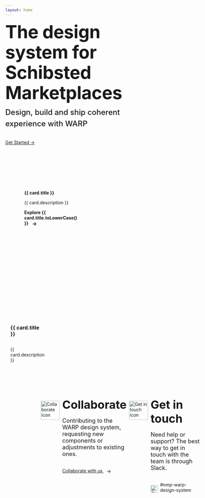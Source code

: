 ```yaml
---
layout: home
---
```


<script setup>
const baseUrl = import.meta.env.BASE_URL
import ClassesCard from './src/css-classes-card.svg';
import IconsCard from './src/icons-card.svg';
import ColorsCard from './src/colors-card.svg';
import TokensCard from './src/tokens-card.svg';
import heroSVG from './src/warp-hero.svg';
import FoundationsSVG from './src/foundations-card.svg';
import CompSVG from './src/comp-card.svg';
const cardData = {
  CardType1: [
    {
      title: 'CSS classes',
      href: 'foundations/css-classes/unocss',
      image: { component: ClassesCard, alt: 'A paper with two curly braces.' },
      description: 'Explore how to use pre-defined utility-first CSS classes',
    },
    {
      title: 'Icons',
      href: 'components/icons',
      image: { component: IconsCard, alt: 'Three talk bubbles that are smiling and have closed eyes' },
      description: 'Browse our library of UI icons',
    },
    {
      title: 'Colors',
      href: 'foundations/css-classes/background-color#quick-reference',
      image: { component: ColorsCard, alt: 'Two abstract shapes in grey and black colors, one bigger than the other' },
      description: 'Get quick access to predefined color palettes for backgrounds, text, and border',
    },
    {
      title: 'Tokens',
      href: 'foundations/tokens/intro/',
      image: { component: TokensCard, alt: 'Two abstract shapes in grey and black colors, one bigger than the other' },
      description: 'Discover design tokens for managing color, typography, and spacing',
    },
  ],
  CardType2: [
    {
      title: 'Foundations',
      description: 'Guidelines for colour palettes, typography, icons, styling and more.',
      href: 'foundations',
      image: { component: FoundationsSVG, alt: 'Icon representing foundations.' },
    },
    {
      title: 'Components',
      description: 'UI controls and utilities to help you build great experiences.',
      href: 'components',
      image: { component: CompSVG, alt: 'Icon representing components.' },
    },
  ],
};
</script>

<div class="VPHero has-image VPHomeHero">
  <div class="container">
    <div class="main">
      <h1 class="name"><span class="clip">The design system for Schibsted Marketplaces</span></h1>
      <p class="tagline">Design, build and ship coherent experience with WARP</p>
      <div class="actions">
        <div class="action">
          <a class="vp-font-size-4 brand" href="/docs/get-started">Get Started →</a>
        </div>
      </div>
    </div>
    <div class="image">
      <div class="image-container">
        <heroSVG class="VPImage image-src" />
      </div>
    </div>
  </div>
</div>

<!-- Cards for CardType2 -->
<cards class="cards cols2to1">
  <card v-for="card in cardData.CardType2" :key="card.title" class="card type2">
    <div>
      <h2 class="card-title vp-font-size-2">{{ card.title }}</h2>
      <p class="card-description">{{ card.description }}</p>
      <a :href="card.href" class="card-link">Explore {{ card.title.toLowerCase() }} <span class="vpi-arrow-right link-text-icon"></span></a>
    </div>
    <div class="card-image">
      <component :is="card.image.component" :aria-label="card.image.alt" />
    </div>
  </card>
</cards>

<!-- Cards for CardType1 -->
<cards class="cards cols4to1">
  <card v-for="card in cardData.CardType1" :key="card.title" class="card type1">
    <h3 class="card-title custom-heading">
      <a :href="card.href" class="card-link">{{ card.title }}</a>
    </h3>
    <div class="card-image">
      <component :is="card.image.component" :aria-label="card.image.alt" class="card-image" />
    </div>
    <p class="card-description">{{ card.description }}</p>
  </card>
</cards>

<div class="banner-container">
  <div class="banner-content-wrapper">
    <div class="banner-icon-column">
      <img src="/collaborate-icon.svg" alt="Collaborate icon" class="banner-icon"/>
    </div>

  <div class="banner-column">
    <h2 class="banner-title">Collaborate</h2>
    <p class="banner-content">Contributing to the WARP design system, requesting new components or adjustments to existing ones.</p>
    <a :href="`${baseUrl}collaborate/request-new-component`" class="banner-link collaborate">
      Collaborate with us
      <span class="vpi-arrow-right link-text-icon"></span>
    </a>
  </div>


  <div class="banner-icon-column">
      <img src="/get-in-touch-icon.svg" alt="Get in touch icon" class="banner-icon"/>
   </div>

   <div class="banner-column">
      <h2 class="banner-title">Get in touch</h2>
      <p class="banner-content">Need help or support? The best way to get in touch with the team is through Slack.</p>
      <div class="slack-section">
        <img src="/slack-icon.svg" alt="Slack icon" width="24px" class="slack-icon"/>
        <a href="https://sch-chat.slack.com/archives/C04P0GYTHPV" target="_blank" class="banner-link">#nmp-warp-design-system</a>
      </div>
    </div>
  </div>
</div>

<style scoped>
/* Cards styling */
.cards {
  margin-top: 40px;
  display: grid;
  grid-template-columns: 1fr;
  gap: 20px;
}

@media (min-width: 640px) {
  .cards.cols4to1{
    grid-template-columns: repeat(4, 1fr);
  }
}
@media (min-width: 960px) {
  .cards.cols2to1{
    grid-template-columns: repeat(2, 1fr);
  }
}
/* Title setups, these should probably live in custom.css if we wanna reuse these */
 .vp-font-size-1 {
  font-size: var(--vp-font-size-1);
  line-height: var(--vp-line-height-1);
}

 .vp-font-size-2 {
  font-size: var(--vp-font-size-2);
  line-height: var(--vp-line-height-2);
}
.vp-font-size-3 {
  font-size: var(--vp-font-size-3);
  line-height: var(--vp-line-height-3);
}
.vp-font-size-4 {
  font-size: var(--vp-font-size-4);
  line-height: var(--vp-line-height-4);
}

.card{
  display: flex;
  position: relative;
  xborder: 1px solid var(--vp-c-card-border, transparent);
}
.card:hover{
  x--vp-c-card-border: var(--vp-c-brand-1)
}
.card.type1 {
  flex-direction: column;
}
.card.type2{
  flex-direction: row;
  background-color: var(--vp-c-bg-soft);
  justify-content: space-between;
  align-items: center;
  min-height: 280px;
  gap: 20px;
  padding: 20px 60px;
}

.card-title {
  position: static;
  border-top: 0;
  margin-top: 0;
  padding-top: 0;
}
.card.type1 .card-title{
  padding: 16px 16px 0 16px;
}
.card.type1 .card-description{
  padding: 0px 16px 16px 16px;
}
.card.type2 .card-image svg {
  width: 100%;
  max-width: 100%;
  max-height: 220px
}
.card.type1 .card-image {
  display: flex;
  justify-content: center;
  align-items: center;
  width: 100%;
  min-height:150px;
}

.card.type1 .card-image svg {
  max-width: 100%;
  max-height: 100%;
  width: auto;
  height: auto;
}
/* need to override the h2 coming from md styling */
h2.card-title {
  border-top: 0;
}
.card-link {
  color: var(--vp-c-brand);
  text-decoration: none;
  font-weight: bold;
  display: block;
}

.card-link::before {
  content: "";
  position: absolute;
  top: 0;
  right: 0;
  bottom: 0;
  left: 0;
}

.card.type1 .card-image {
  order: -1;
  background-color: var(--vp-c-bg-soft);
}

/* Banner styling */
.vp-doc.container .banner-container {
  width: 100vw;
  margin-left: calc(50% - 50vw);
  margin-right: calc(50% - 50vw);
  padding: 0 23px;
}


.banner-container {
  background-color: var(--vp-c-bg-soft);
}

.banner-content-wrapper {
  display: grid;
  grid-template-columns: 1fr;
  margin-top: 40px;
  padding-bottom: 40px;
  width: 100%;
  gap: 8px;
  align-items: start;
}

@media (min-width: 640px) {
  .banner-content-wrapper {
    padding: 40px 20px;
    grid-template-columns: .25fr 1.75fr .25fr 1.75fr;
  }
}

@media (min-width: 960px) {
  .banner-content-wrapper {
    padding: 40px 112px;
  }
}

@media (min-width: 1600px) {
  .banner-content-wrapper {
    padding: 40px 213px;
  }
}

@media (min-width: 1800px) {
  .banner-content-wrapper {
    padding: 40px 335px;
  }
}

.banner-column {
  display: flex;
  flex-direction: column;
  justify-content: center;
}

.banner-icon-column {
  margin-top: 40px;
  display: flex;
  justify-content: center;
  align-items: center;
}

@media (min-width: 640px) {
  .banner-icon-column {
    margin-top: 10px;
  }
}

.banner-icon {
  width: 60px;
  height: 60px;
}

.banner-title {
  margin: 0;
  border-top: none;
  font-size: 36px;
  font-weight: 700;
}

.banner-content {
  font-size: 18px;
}

@media (min-width: 960px) {
  .banner-content {
    max-width: 40ch;
  }
}

.vp-doc p {
  margin-top: 6px;
}


.vpi-arrow-right::after {
  content: '→';
  font-size: 16px;
  margin-left: 8px;
  vertical-align: middle;
  display: inline-block;
}

.banner-link {
  margin-top: 16px;
  text-decoration: none;
  color: var(--vp-c-brand-1);
}

.banner-link.collaborate {
  text-decoration: underline;
}

.banner-link:hover {
  text-decoration: underline;
}

.slack-section {
  display: flex;
  align-items: center;
}

.slack-icon {
  margin-right: 6px;
  align-self: flex-end;
}

.VPHero {
  margin-top: calc((var(--vp-nav-height) + var(--vp-layout-top-height, 0px)) * -1);
  padding: calc(var(--vp-nav-height) + var(--vp-layout-top-height, 0px) + 48px) 0px 24px;
  position: relative; /* Ensure the pseudo-element is positioned relative to this */
}

.VPHero::before {
  content: '';
  position: absolute;
  top: 0;
  left: -100px;
  right: -100px;
  bottom: 0;
  background-image: url('/stars-background.svg');
  background-repeat: repeat-x;
  background-position: bottom;
  z-index: -1;
}

.VPHero.has-image .container {
  text-align: center;
}

.VPHero .container {
  display: flex;
  flex-direction: column;
  margin: 0 auto;
  max-width: 1152px;
}

.VPHero .main {
  position: relative;
  z-index: 10;
  order: 2;
  flex-grow: 1;
  flex-shrink: 0;
}

.VPHero.has-image .name,
.VPHero.has-image .text {
  margin: 0 auto;
}

.VPHero .name {
  color: var(--vp-home-hero-name-color);
}

.VPHero .name,
.VPHero .text {
  max-width: 392px;
  letter-spacing: -0.4px;
  line-height: 40px;
  font-size: 32px;
  font-weight: 700;
  white-space: pre-wrap;
}

.VPHero .clip {
  background: var(--vp-home-hero-name-background);
  -webkit-background-clip: text;
  background-clip: text;
  -webkit-text-fill-color: var(--vp-home-hero-name-color);
}

.VPHero.has-image .tagline {
  margin: 0 auto;
}

.VPHero .tagline {
  padding-top: 8px;
  max-width: 392px;
  line-height: 28px;
  font-size: 18px;
  font-weight: 500;
  white-space: pre-wrap;
  color: var(--vp-c-text-2);
}

.VPHero.has-image .actions {
  justify-content: center;
}

.VPHero .actions {
  display: flex;
  flex-wrap: wrap;
  margin: -6px;
  padding-top: 24px;
}

.VPHero .action {
  flex-shrink: 0;
  padding: 6px;
}

.VPHero .image {
  order: 1;
  margin: -76px -24px -48px;
}

.VPHero .image-container {
  position: relative;
  margin: 0 auto;
  width: 320px;
  height: 320px;
}

.VPHero .image-src {
  position: absolute;
  overflow: hidden;
  top: 50%;
  left: 50%;
  max-width: 100%;
  width: 100%;
  transform: translate(-50%, -50%);
}

@media (min-width: 640px) {
  .VPHero {
    padding: calc(var(--vp-nav-height) + var(--vp-layout-top-height, 0px) + 80px) 0px 24px;
  }

  .VPHero .name,
  .VPHero .text {
    max-width: 576px;
    line-height: 56px;
    font-size: 48px;
  }

  .VPHero .tagline {
    padding-top: 12px;
    max-width: 576px;
    line-height: 32px;
    font-size: 20px;
  }

  .VPHero .actions {
    padding-top: 32px;
  }

  .VPHero .image {
    margin: -108px -24px -48px;
  }

  .VPHero .image-container {
    width: 392px;
    height: 392px;
  }

}

@media (min-width: 960px) {
  .VPHero {
    padding: calc(var(--vp-nav-height) + var(--vp-layout-top-height, 0px) + 80px) 0;
  }

  .VPHero.has-image .container {
    text-align: left;
  }

  .VPHero .container {
    flex-direction: row;
  }

  .VPHero.has-image .main {
    max-width: 592px;
  }

  .VPHero .main {
    order: 1;
    width: calc((100% / 3) * 2);
  }

  .VPHero.has-image .name,
  .VPHero.has-image .text {
    margin: 0;
  }

  .VPHero .name,
  .VPHero .text {
    line-height: 64px;
    font-size: 56px;
  }

  .VPHero.has-image .tagline {
    margin: 0;
  }

  .VPHero .tagline {
    line-height: 36px;
    font-size: 24px;
  }

  .VPHero.has-image .actions {
    justify-content: flex-start;
  }

  .VPHero .image {
    flex-grow: 1;
    order: 2;
    margin: 0;
    min-height: 100%;
  }

  .VPHero .image-container {
    display: flex;
    justify-content: center;
    align-items: center;
    width: 100%;
    height: 100%;
    transform: translate(-32px, -32px);
  }

  .VPHero .image-bg {
    max-width: 495px;
    width: 100%;
  }


}

.dark .VPHero .image-bg {
  --vp-home-hero-image-background-image: linear-gradient(135deg, rgba(4, 121, 144, 0.25) 0%, rgba(138, 105, 156, 0.25) 100%);
  --vp-home-hero-image-filter: blur(32px);
}

</style>
